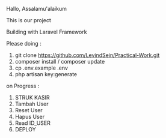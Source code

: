 Hallo, Assalamu'alaikum

This is our project

Building with Laravel Framework

Please doing :
1. git clone https://github.com/LevindSein/Practical-Work.git
2. composer install / composer update
3. cp .env.example .env
4. php artisan key:generate

on Progress :
1. STRUK KASIR
2. Tambah User
3. Reset User
4. Hapus User
5. Read ID_USER
6. DEPLOY